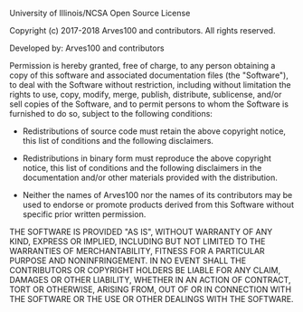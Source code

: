 University of Illinois/NCSA Open Source License 

Copyright (c) 2017-2018 Arves100 and contributors. All rights reserved.

Developed by: Arves100 and contributors

Permission is hereby granted, free of charge, to any person 
obtaining a copy of this software and associated documentation files 
(the "Software"), to deal with the Software without restriction, 
including without limitation the rights to use, copy, modify, merge,
publish, distribute, sublicense, and/or sell copies of the Software, 
and to permit persons to whom the Software is furnished to do so, 
subject to the following conditions:

* Redistributions of source code must retain the above copyright notice, 
  this list of conditions and the following disclaimers.

* Redistributions in binary form must reproduce the above copyright 
  notice, this list of conditions and the following disclaimers in the 
  documentation and/or other materials provided with the distribution.

* Neither the names of Arves100 nor the names of its 
  contributors may be used to endorse or promote products derived from
  this Software without specific prior written permission.
  
THE SOFTWARE IS PROVIDED "AS IS", WITHOUT WARRANTY OF ANY KIND, EXPRESS 
OR IMPLIED, INCLUDING BUT NOT LIMITED TO THE WARRANTIES OF MERCHANTABILITY, 
FITNESS FOR A PARTICULAR PURPOSE AND NONINFRINGEMENT. IN NO EVENT SHALL THE 
CONTRIBUTORS OR COPYRIGHT HOLDERS BE LIABLE FOR ANY CLAIM, DAMAGES OR OTHER 
LIABILITY, WHETHER IN AN ACTION OF CONTRACT, TORT OR OTHERWISE, ARISING FROM, 
OUT OF OR IN CONNECTION WITH THE SOFTWARE OR THE USE OR OTHER DEALINGS WITH
THE SOFTWARE.
